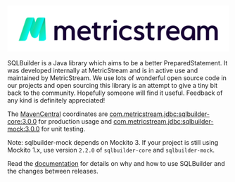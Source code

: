 [![MetricStream](docs/MetricStream_Logo.png)][MetricStream]

SQLBuilder is a Java library which aims to be a better PreparedStatement. It was developed internally at MetricStream
and is in active use and maintained by MetricStream. We use lots of wonderful open source code in our projects and open
sourcing this library is an attempt to give a tiny bit back to the community. Hopefully someone will find it useful.
Feedback of any kind is definitely appreciated!

The [MavenCentral] coordinates are
[com.metricstream.jdbc:sqlbuilder-core:3.0.0](https://search.maven.org/artifact/com.metricstream.jdbc/sqlbuilder-core/2.2.0/jar)
for production usage and
[com.metricstream.jdbc:sqlbuilder-mock:3.0.0](https://search.maven.org/artifact/com.metricstream.jdbc/sqlbuilder-mock/2.2.0/jar)
for unit testing.

Note: sqlbuilder-mock depends on Mockito 3. If your project is still using Mockito 1.x, use version `2.2.0` of
`sqlbuilder-core` and `sqlbuilder-mock`.

Read the [documentation](docs/Rationale.md) for details on why and how to use SQLBuilder and the changes between releases.

[MetricStream]: https://www.metricstream.com/
[MavenCentral]: https://mvnrepository.com/
